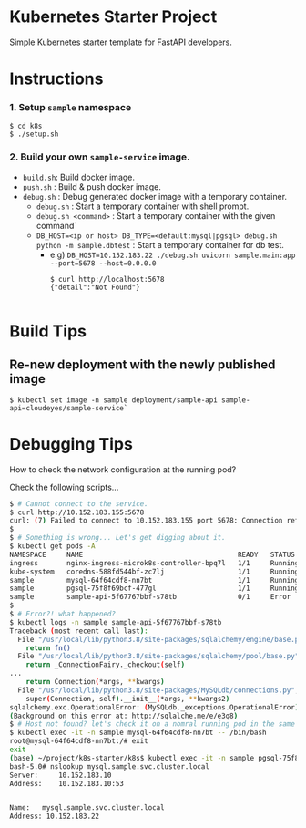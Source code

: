 Kubernetes Starter Project
==========================

Simple Kubernetes starter template for FastAPI developers.

# Instructions

### 1. Setup `sample` namespace
  ```
  $ cd k8s
  $ ./setup.sh
  ```

### 2. Build your own `sample-service` image.

- `build.sh`: Build docker image.
- `push.sh` : Build & push docker image.
- `debug.sh` : Debug generated docker image with a temporary container.
  - `debug.sh` : Start a temporary container with shell prompt.
  - `debug.sh <command>` : Start a temporary container with the given command`
  - `DB_HOST=<ip or host> DB_TYPE=<default:mysql|pgsql> debug.sh python -m sample.dbtest` 
     : Start a temporary container for db test.
    - e.g) `DB_HOST=10.152.183.22 ./debug.sh uvicorn sample.main:app --port=5678 --host=0.0.0.0`
      ```
      $ curl http://localhost:5678
      {"detail":"Not Found"}


# Build Tips

## Re-new deployment with the newly published image

```
$ kubectl set image -n sample deployment/sample-api sample-api=cloudeyes/sample-service`
```

# Debugging Tips

How to check the network configuration at the running pod?

Check the following scripts...

```bash
$ # Cannot connect to the service.
$ curl http://10.152.183.155:5678
curl: (7) Failed to connect to 10.152.183.155 port 5678: Connection refused
$
$ # Something is wrong... Let's get digging about it.
$ kubectl get pods -A
NAMESPACE     NAME                                      READY   STATUS    RESTARTS   AGE
ingress       nginx-ingress-microk8s-controller-bpq7l   1/1     Running   1          5h48m
kube-system   coredns-588fd544bf-zc7lj                  1/1     Running   2          6h56m
sample        mysql-64f64cdf8-nn7bt                     1/1     Running   0          155m
sample        pgsql-75f8f69bcf-477gl                    1/1     Running   0          156m
sample        sample-api-5f67767bbf-s78tb               0/1     Error     4          4m58s
$
$ # Error?! what happened?
$ kubectl logs -n sample sample-api-5f67767bbf-s78tb
Traceback (most recent call last):
  File "/usr/local/lib/python3.8/site-packages/sqlalchemy/engine/base.py", line 2345, in _wrap_pool_connect
    return fn()
  File "/usr/local/lib/python3.8/site-packages/sqlalchemy/pool/base.py", line 364, in connect
    return _ConnectionFairy._checkout(self)
...
    return Connection(*args, **kwargs)
  File "/usr/local/lib/python3.8/site-packages/MySQLdb/connections.py", line 179, in __init__
    super(Connection, self).__init__(*args, **kwargs2)
sqlalchemy.exc.OperationalError: (MySQLdb._exceptions.OperationalError) (2005, "Unknown MySQL server host 'mysql.sample.svc.cluster.local' (-3)")
(Background on this error at: http://sqlalche.me/e/e3q8)
$ # Host not found? let's check it on a nomral running pod in the same namespace.
$ kubectl exec -it -n sample mysql-64f64cdf8-nn7bt -- /bin/bash
root@mysql-64f64cdf8-nn7bt:/# exit
exit
(base) ~/project/k8s-starter/k8s$ kubectl exec -it -n sample pgsql-75f8f69bcf-477gl -- /bin/bash
bash-5.0# nslookup mysql.sample.svc.cluster.local
Server:		10.152.183.10
Address:	10.152.183.10:53


Name:	mysql.sample.svc.cluster.local
Address: 10.152.183.22
```
